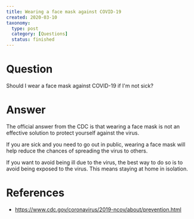 ```yaml
---
title: Wearing a face mask against COVID-19
created: 2020-03-10
taxonomy:
  type: post
  category: [Questions]
  status: finished
---
```


# Question
Should I wear a face mask against COVID-19 if I'm not sick?

# Answer
The official answer from the CDC is that wearing a face mask is not an effective solution to protect yourself against the virus.

If you are sick and you need to go out in public, wearing a face mask will help reduce the chances of spreading the virus to others.

If you want to avoid being ill due to the virus, the best way to do so is to avoid being exposed to the virus. This means staying at home in isolation.

# References
* https://www.cdc.gov/coronavirus/2019-ncov/about/prevention.html
